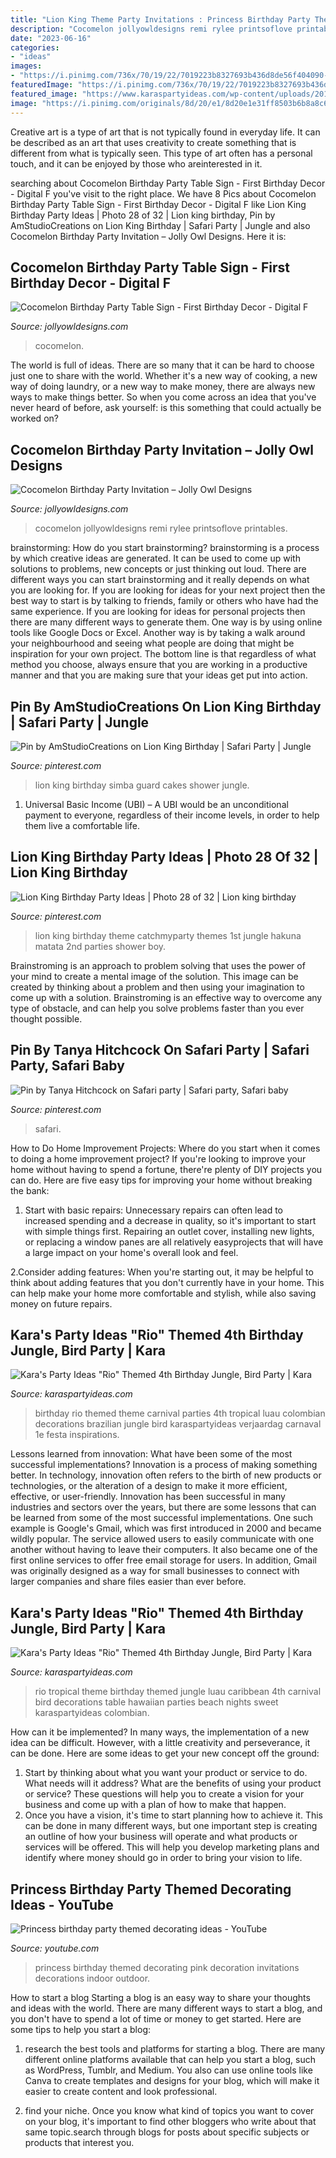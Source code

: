 ```yaml
---
title: "Lion King Theme Party Invitations : Princess Birthday Party Themed Decorating Ideas"
description: "Cocomelon jollyowldesigns remi rylee printsoflove printables"
date: "2023-06-16"
categories:
- "ideas"
images:
- "https://i.pinimg.com/736x/70/19/22/7019223b8327693b436d8de56f404090--hakuna-matata.jpg"
featuredImage: "https://i.pinimg.com/736x/70/19/22/7019223b8327693b436d8de56f404090--hakuna-matata.jpg"
featured_image: "https://www.karaspartyideas.com/wp-content/uploads/2012/06/301792_297076123720054_820311155_n_600x898.jpg"
image: "https://i.pinimg.com/originals/8d/20/e1/8d20e1e31ff8503b6b8a8c63bf31d7e3.jpg"
---
```



Creative art is a type of art that is not typically found in everyday life. It can be described as an art that uses creativity to create something that is different from what is typically seen. This type of art often has a personal touch, and it can be enjoyed by those who areinterested in it.

	

		
searching about Cocomelon Birthday Party Table Sign - First Birthday Decor - Digital F you've visit to the right place. We have 8 Pics about Cocomelon Birthday Party Table Sign - First Birthday Decor - Digital F like Lion King Birthday Party Ideas | Photo 28 of 32 | Lion king birthday, Pin by AmStudioCreations on Lion King Birthday | Safari Party | Jungle and also Cocomelon Birthday Party Invitation – Jolly Owl Designs. Here it is:
		
    
## Cocomelon Birthday Party Table Sign - First Birthday Decor - Digital F

<img loading=lazy src="https://cdn.shopify.com/s/files/1/0267/5094/3307/products/CocomelonBirthdayPartySignPosterFirstOneDigitalPrintableDownload_1_1024x1024@2x.jpg?v=1598637329" onerror="this.onerror=null;this.src='https://tse4.mm.bing.net/th?id=OIP.wtgm5qkCpA9qGdz0SSY9wgHaGL&amp;pid=15.1';" alt="Cocomelon Birthday Party Table Sign - First Birthday Decor - Digital F">

_Source: jollyowldesigns.com_

>cocomelon. 

	

The world is full of ideas. There are so many that it can be hard to choose just one to share with the world. Whether it's a new way of cooking, a new way of doing laundry, or a new way to make money, there are always new ways to make things better. So when you come across an idea that you've never heard of before, ask yourself: is this something that could actually be worked on?

    
## Cocomelon Birthday Party Invitation – Jolly Owl Designs

<img loading=lazy src="http://cdn.shopify.com/s/files/1/0267/5094/3307/products/CocomelonBirthdayPartyInvitationDigitalPrintableFirstSecondIdeas2_1200x1200.jpg?v=1595469341" onerror="this.onerror=null;this.src='https://tse3.mm.bing.net/th?id=OIP.1n2zOg1nPvBojQ_FUaqpgwAAAA&amp;pid=15.1';" alt="Cocomelon Birthday Party Invitation – Jolly Owl Designs">

_Source: jollyowldesigns.com_

>cocomelon jollyowldesigns remi rylee printsoflove printables. 

	

brainstorming: How do you start brainstorming?
brainstorming is a process by which creative ideas are generated. It can be used to come up with solutions to problems, new concepts or just thinking out loud. There are different ways you can start brainstorming and it really depends on what you are looking for. If you are looking for ideas for your next project then the best way to start is by talking to friends, family or others who have had the same experience. If you are looking for ideas for personal projects then there are many different ways to generate them. One way is by using online tools like Google Docs or Excel. Another way is by taking a walk around your neighbourhood and seeing what people are doing that might be inspiration for your own project. The bottom line is that regardless of what method you choose, always ensure that you are working in a productive manner and that you are making sure that your ideas get put into action.

    
## Pin By AmStudioCreations On Lion King Birthday | Safari Party | Jungle

<img loading=lazy src="https://i.pinimg.com/736x/8d/e6/af/8de6af355c488cab5947209066c49750.jpg" onerror="this.onerror=null;this.src='https://tse2.mm.bing.net/th?id=OIP.XNE1Q6WfBTWd-lAxtwD-FwHaNK&amp;pid=15.1';" alt="Pin by AmStudioCreations on Lion King Birthday | Safari Party | Jungle">

_Source: pinterest.com_

>lion king birthday simba guard cakes shower jungle. 

	

1. Universal Basic Income (UBI) – A UBI would be an unconditional payment to everyone, regardless of their income levels, in order to help them live a comfortable life.

    
## Lion King Birthday Party Ideas | Photo 28 Of 32 | Lion King Birthday

<img loading=lazy src="https://i.pinimg.com/736x/70/19/22/7019223b8327693b436d8de56f404090--hakuna-matata.jpg" onerror="this.onerror=null;this.src='https://tse3.mm.bing.net/th?id=OIP.Ddz7Q8bdTsEZ1_gNRTuC9gHaLG&amp;pid=15.1';" alt="Lion King Birthday Party Ideas | Photo 28 of 32 | Lion king birthday">

_Source: pinterest.com_

>lion king birthday theme catchmyparty themes 1st jungle hakuna matata 2nd parties shower boy. 

	

Brainstroming is an approach to problem solving that uses the power of your mind to create a mental image of the solution. This image can be created by thinking about a problem and then using your imagination to come up with a solution. Brainstroming is an effective way to overcome any type of obstacle, and can help you solve problems faster than you ever thought possible.

    
## Pin By Tanya Hitchcock On Safari Party | Safari Party, Safari Baby

<img loading=lazy src="https://i.pinimg.com/originals/8d/20/e1/8d20e1e31ff8503b6b8a8c63bf31d7e3.jpg" onerror="this.onerror=null;this.src='https://tse1.mm.bing.net/th?id=OIP.o31U31Nf79PZsuIFOcGbVwHaJ4&amp;pid=15.1';" alt="Pin by Tanya Hitchcock on Safari party | Safari party, Safari baby">

_Source: pinterest.com_

>safari. 

	

How to Do Home Improvement Projects: Where do you start when it comes to doing a home improvement project?
If you're looking to improve your home without having to spend a fortune, there're plenty of DIY projects you can do. Here are five easy tips for improving your home without breaking the bank:
1. Start with basic repairs: Unnecessary repairs can often lead to increased spending and a decrease in quality, so it's important to start with simple things first. Repairing an outlet cover, installing new lights, or replacing a window panes are all relatively easyprojects that will have a large impact on your home's overall look and feel.

2.Consider adding features: When you're starting out, it may be helpful to think about adding features that you don't currently have in your home. This can help make your home more comfortable and stylish, while also saving money on future repairs.

    
## Kara&#039;s Party Ideas &quot;Rio&quot; Themed 4th Birthday Jungle, Bird Party | Kara

<img loading=lazy src="https://www.karaspartyideas.com/wp-content/uploads/2012/06/582358_297075103720156_607036779_n_600x828.jpg" onerror="this.onerror=null;this.src='https://tse3.mm.bing.net/th?id=OIP.k3yM5CvmnPXYZVPsGOi1awHaKO&amp;pid=15.1';" alt="Kara&#039;s Party Ideas &quot;Rio&quot; Themed 4th Birthday Jungle, Bird Party | Kara">

_Source: karaspartyideas.com_

>birthday rio themed theme carnival parties 4th tropical luau colombian decorations brazilian jungle bird karaspartyideas verjaardag carnaval 1e festa inspirations. 

	

Lessons learned from innovation: What have been some of the most successful implementations?
Innovation is a process of making something better. In technology, innovation often refers to the birth of new products or technologies, or the alteration of a design to make it more efficient, effective, or user-friendly. Innovation has been successful in many industries and sectors over the years, but there are some lessons that can be learned from some of the most successful implementations.
One such example is Google's Gmail, which was first introduced in 2000 and became wildly popular. The service allowed users to easily communicate with one another without having to leave their computers. It also became one of the first online services to offer free email storage for users. In addition, Gmail was originally designed as a way for small businesses to connect with larger companies and share files easier than ever before.

    
## Kara&#039;s Party Ideas &quot;Rio&quot; Themed 4th Birthday Jungle, Bird Party | Kara

<img loading=lazy src="https://www.karaspartyideas.com/wp-content/uploads/2012/06/301792_297076123720054_820311155_n_600x898.jpg" onerror="this.onerror=null;this.src='https://tse1.mm.bing.net/th?id=OIP.gRNms9EqEFCPEHGpX3fVrQHaLF&amp;pid=15.1';" alt="Kara&#039;s Party Ideas &quot;Rio&quot; Themed 4th Birthday Jungle, Bird Party | Kara">

_Source: karaspartyideas.com_

>rio tropical theme birthday themed jungle luau caribbean 4th carnival bird decorations table hawaiian parties beach nights sweet karaspartyideas colombian. 

	

How can it be implemented?
In many ways, the implementation of a new idea can be difficult. However, with a little creativity and perseverance, it can be done. Here are some ideas to get your new concept off the ground: 
1. Start by thinking about what you want your product or service to do. What needs will it address? What are the benefits of using your product or service? These questions will help you to create a vision for your business and come up with a plan of how to make that happen. 
2. Once you have a vision, it's time to start planning how to achieve it. This can be done in many different ways, but one important step is creating an outline of how your business will operate and what products or services will be offered. This will help you develop marketing plans and identify where money should go in order to bring your vision to life.

    
## Princess Birthday Party Themed Decorating Ideas - YouTube

<img loading=lazy src="https://i.ytimg.com/vi/uRyE60S21y4/maxresdefault.jpg" onerror="this.onerror=null;this.src='https://tse3.mm.bing.net/th?id=OIP.UrZYJ-Owfh4QYW6BD74Z6QHaEK&amp;pid=15.1';" alt="Princess birthday party themed decorating ideas - YouTube">

_Source: youtube.com_

>princess birthday themed decorating pink decoration invitations decorations indoor outdoor. 

	

How to start a blog
Starting a blog is an easy way to share your thoughts and ideas with the world. There are many different ways to start a blog, and you don't have to spend a lot of time or money to get started. Here are some tips to help you start a blog: 
1. research the best tools and platforms for starting a blog. There are many different online platforms available that can help you start a blog, such as WordPress, Tumblr, and Medium. You also can use online tools like Canva to create templates and designs for your blog, which will make it easier to create content and look professional. 

2. find your niche. Once you know what kind of topics you want to cover on your blog, it's important to find other bloggers who write about that same topic.search through blogs for posts about specific subjects or products that interest you.

